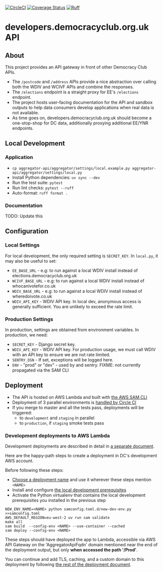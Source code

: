 [![CircleCI](https://circleci.com/gh/DemocracyClub/aggregator-api.svg?style=svg)](https://circleci.com/gh/DemocracyClub/aggregator-api)
[![Coverage Status](https://coveralls.io/repos/github/DemocracyClub/aggregator-api/badge.svg?branch=master)](https://coveralls.io/github/DemocracyClub/aggregator-api?branch=master)
[![Ruff](https://img.shields.io/endpoint?url=https://raw.githubusercontent.com/astral-sh/ruff/main/assets/badge/v2.json)](https://github.com/astral-sh/ruff)

# developers.democracyclub.org.uk API

## About

This project provides an API gateway in front of other Democracy Club APIs.

* The `/postcode` and `/address` APIs provide a nice abstraction over calling
  both the WDIV and WCIVF APIs and combine the responses.
* The `/elections` endpoint is a straight proxy for EE's `/elections` endpoint.
* The project hosts user-facing documentation for the API and sandbox outputs to
  help data consumers develop applications when real data is not available.
* As time goes on, developers.democracyclub.org.uk should become a one-stop-shop
  for DC data, additionally proxying additional EE/YNR endpoints.

## Local Development

### Application

* `cp aggregator-api/aggregator/settings/local.example.py aggregator-api/aggregator/settings/local.py`
* Install Python dependencies: `uv sync --dev`
* Run the test suite: `pytest`
* Run lint checks: `pytest --ruff`
* Auto-format: `ruff format .`

### Documentation

TODO: Update this

## Configuration

### Local Settings

For local development, the only required setting is `SECRET_KEY`. In `local.py`,
it may also be useful to set:

* `EE_BASE_URL` - e.g: to run against a local WDIV install instead of
  elections.democracyclub.org.uk
* `WCIVF_BASE_URL` - e.g: to run against a local WDIV install instead of
  whocanivotefor.co.uk
* `WDIV_BASE_URL` - e.g: to run against a local WDIV install instead of
  wheredoivote.co.uk
* `WDIV_API_KEY` - WDIV API key. In local dev, anonymous access is generally
  sufficient. You are unlikely to exceed the rate limit.

### Production Settings

In production, settings are obtained from environment variables. In production,
we need:

* `SECRET_KEY` - Django secret key.
* `WDIV_API_KEY` - WDIV API key. For production usage, we must call WDIV with an
  API key to ensure we are not rate limited.
* `SENTRY_DSN` - If set, exceptions will be logged here.
* `ENV` - "prod" or "dev" - used by and sentry. FIXME: not currently propagated
  via the SAM CLI

## Deployment

* The API is hosted on AWS Lambda and built
  with [the AWS SAM CLI](https://docs.aws.amazon.com/serverless-application-model/latest/developerguide/what-is-sam.html)
* Deployment of 3 parallel environments
  is [handled by Circle CI](/.circleci/config.yml#L188)
* If you merge to master and all the tests pass, deployments will be triggered:
    - to `development` and `staging` in parallel
    - to `production`, if `staging` smoke tests pass

### Development deployments to AWS Lambda

Development deployments are described in detail
in [a separate document](/docs/new-development-deployment.md).

Here are the happy-path steps to create a deployment in DC's development AWS
account.

Before following these steps:

* [Choose a deployment name](/docs/new-development-deployment.md#setting-up-the-configuration-file)
  and use it wherever these steps mention `<NAME>`
* Install and
  configure [the local development prerequisites](/docs/new-development-deployment.md#local-pre-requisites)
* Activate the Python virtualenv that contains the local development
  prerequisites you installed in the previous step

```shell
NEW_ENV_NAME=<NAME> python samconfig.toml.d/new-dev-env.py >>samconfig.toml
AWS_DEFAULT_REGION=eu-west-2 uv run sam validate
make all
sam build  --config-env <NAME> --use-container --cached
sam deploy --config-env <NAME>
```

These steps should have deployed the app to Lambda, accessible via AWS API
Gateway on the 'AggregatorApiFqdn' domain mentioned near the end of the
deployment output, but only **when accessed the path '/Prod'**.

You can continue and add TLS, caching, and a custom domain to this deployment by
following [the rest of the deployment document](/docs/new-development-deployment.md#deploying-tls-cdn-and-dns-on-top-of-an-existing-lambda-deployment).
